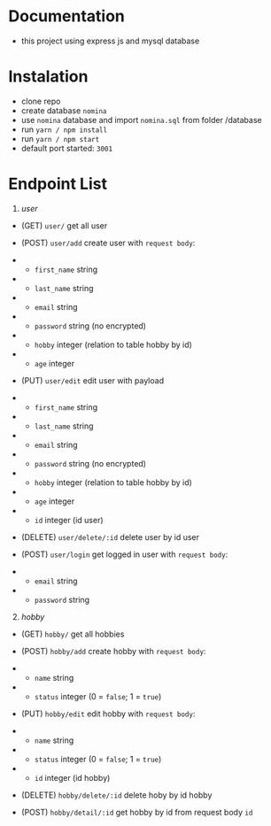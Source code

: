 # Documentation

- this project using express js and mysql database

# Instalation

- clone repo
- create database `nomina`
- use `nomina` database and import `nomina.sql` from folder /database
- run `yarn / npm install`
- run `yarn / npm start`
- default port started: `3001`

# Endpoint List

1. *user*

- (GET) `user/` get all user

- (POST) `user/add` create user with `request body`:
- - `first_name` string
- - `last_name` string
- - `email` string
- - `password` string (no encrypted)
- - `hobby` integer (relation to table hobby by id)
- - `age` integer

- (PUT) `user/edit` edit user with payload
- - `first_name` string
- - `last_name` string
- - `email` string
- - `password` string (no encrypted)
- - `hobby` integer (relation to table hobby by id)
- - `age` integer
- - `id` integer (id user)

- (DELETE) `user/delete/:id` delete user by id user

- (POST) `user/login` get logged in user with `request body`:
- - `email` string
- - `password` string

2. *hobby*

- (GET) `hobby/` get all hobbies

- (POST) `hobby/add` create hobby with `request body`:
- - `name` string
- - `status` integer (0 = `false`; 1 = `true`)

- (PUT) `hobby/edit` edit hobby with `request body`:
- - `name` string
- - `status` integer (0 = `false`; 1 = `true`)
- - `id` integer (id hobby)

- (DELETE) `hobby/delete/:id` delete hoby by id hobby

- (POST) `hobby/detail/:id` get hobby by id from request body `id`